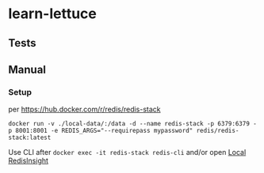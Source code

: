 # learn-lettuce

## Tests

## Manual

### Setup

per https://hub.docker.com/r/redis/redis-stack

```shell
docker run -v ./local-data/:/data -d --name redis-stack -p 6379:6379 -p 8001:8001 -e REDIS_ARGS="--requirepass mypassword" redis/redis-stack:latest
```

Use CLI after `docker exec -it redis-stack redis-cli` and/or open [Local RedisInsight](http://localhost:8001)
